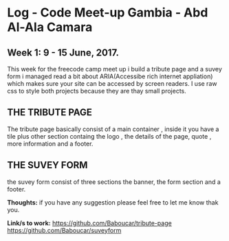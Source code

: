 # Log - Code Meet-up Gambia - Abd Al-Ala Camara

## Week 1: 9 - 15 June, 2017.

This week for the freecode camp meet up i build a tribute page and a suvey form i managed read a bit about ARIA(Accessibe rich internet appliation) which makes sure your site  can be accessed by screen readers. I use raw css to style both projects because they are thay small projects.

## THE TRIBUTE PAGE
The tribute page basically consist of a main container , inside it you have a tile plus  other section containg the logo , the details of the page, quote , more information  and a footer.

## THE SUVEY FORM
the suvey form consist of three sections  the banner, the form section and a footer.

**Thoughts:**
if you have any suggestion please feel free to let me know thak you.

**Link/s to work:**
https://github.com/Baboucar/tribute-page
https://github.com/Baboucar/suveyform

